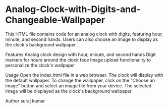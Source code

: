 # Analog-Clock-with-Digits-and-Changeable-Wallpaper
This HTML file contains code for an analog clock with digits, featuring hour, minute, and second hands. Users can also choose an image to display as the clock's background wallpaper.

Features
Analog clock design with hour, minute, and second hands
Digit markers for hours around the clock face
Image upload functionality to personalize the clock's wallpaper

Usage
Open the index.html file in a web browser.
The clock will display with the default wallpaper.
To change the wallpaper, click on the "Choose an image" button and select an image file from your device.
The selected image will be displayed as the clock's background wallpaper.

Author
suraj kumar
